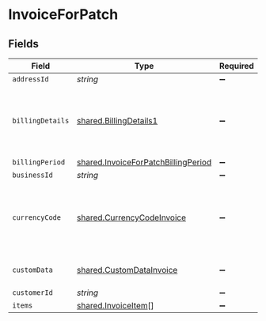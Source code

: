 # InvoiceForPatch


## Fields

| Field                                                                                              | Type                                                                                               | Required                                                                                           | Description                                                                                        | Example                                                                                            |
| -------------------------------------------------------------------------------------------------- | -------------------------------------------------------------------------------------------------- | -------------------------------------------------------------------------------------------------- | -------------------------------------------------------------------------------------------------- | -------------------------------------------------------------------------------------------------- |
| `addressId`                                                                                        | *string*                                                                                           | :heavy_minus_sign:                                                                                 | N/A                                                                                                | add_01ghbm9egqcxtz4ap4dfg8dtaf                                                                     |
| `billingDetails`                                                                                   | [shared.BillingDetails1](../../../sdk/models/shared/billingdetails1.md)                            | :heavy_minus_sign:                                                                                 | Details for invoicing. Required if `collection_mode` is set to `manual`. Otherwise must be `null`. |                                                                                                    |
| `billingPeriod`                                                                                    | [shared.InvoiceForPatchBillingPeriod](../../../sdk/models/shared/invoiceforpatchbillingperiod.md)  | :heavy_minus_sign:                                                                                 | N/A                                                                                                |                                                                                                    |
| `businessId`                                                                                       | *string*                                                                                           | :heavy_minus_sign:                                                                                 | N/A                                                                                                | biz_01ghbmaszjgjd47g5f3d9vw7hg                                                                     |
| `currencyCode`                                                                                     | [shared.CurrencyCodeInvoice](../../../sdk/models/shared/currencycodeinvoice.md)                    | :heavy_minus_sign:                                                                                 | Currency codes accepted for invoice. Current accepted currencies for invoice: EUR, GPB and USD.    |                                                                                                    |
| `customData`                                                                                       | [shared.CustomDataInvoice](../../../sdk/models/shared/customdatainvoice.md)                        | :heavy_minus_sign:                                                                                 | Key/value pairs of any custom data                                                                 |                                                                                                    |
| `customerId`                                                                                       | *string*                                                                                           | :heavy_minus_sign:                                                                                 | N/A                                                                                                | ctm_01ghbm8g2qxsjp07p5ywsy61cs                                                                     |
| `items`                                                                                            | [shared.InvoiceItem](../../../sdk/models/shared/invoiceitem.md)[]                                  | :heavy_minus_sign:                                                                                 | N/A                                                                                                |                                                                                                    |